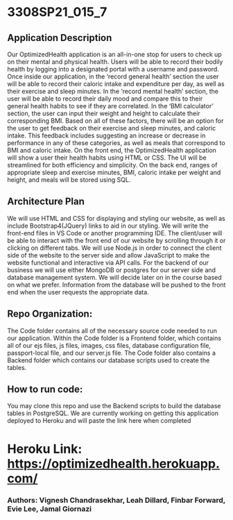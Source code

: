 # 3308SP21_015_7
## Application Description
Our OptimizedHealth application is an all-in-one stop for users to check up on their mental and physical health. Users will be able to record their bodily health by logging into a designated portal with a username and password. Once inside our application, in the ‘record general health’ section the user will be able to record their caloric intake and expenditure per day, as well as their exercise and sleep minutes. In the ‘record mental health’ section, the user will be able to record their daily mood and compare this to their general health habits to see if they are correlated. In the ‘BMI calculator’ section, the user can input their weight and height to calculate their corresponding BMI. Based on all of these factors, there will be an option for the user to get feedback on their exercise and sleep minutes, and caloric intake. This feedback includes suggesting an increase or decrease in performance in any of these categories, as well as meals that correspond to BMI and caloric intake. On the front end, the OptimizedHealth application will show a user their health habits using HTML or CSS. The UI will be streamlined for both efficiency and simplicity. On the back end, ranges of appropriate sleep and exercise minutes, BMI, caloric intake per weight and height, and meals will be stored using SQL.



## Architecture Plan
We will use HTML and CSS for displaying and styling our website, as well as include Bootstrap4(JQuery) links to aid in our styling. We will write the front-end files in VS Code or another programming IDE. The client/user will be able to interact with the front end of our website by scrolling through it or clicking on different tabs. 
We will use Node.js in order to connect the client side of the website to the server side and allow JavaScript to make the website functional and interactive via API calls. 
	For the backend of our business we will use either MongoDB or postgres for our server side and database management system. We will decide later on in the course based on what we prefer. Information from the database will be pushed to the front end when the user requests the appropriate data.

## Repo Organization:
 The Code folder contains all of the necessary source code needed to run our application. Within the Code folder is a Frontend folder, which contains all of our ejs files, js files, images, css files, database configuration file, passport-local file, and our server.js file.
 The Code folder also contains a Backend folder which contains our database scripts used to create the tables. 
 
 
## How to run code:
 You may clone this repo and use the Backend scripts to build the database tables in PostgreSQL. We are currently working on getting this application deployed to Heroku and will paste the link here when completed
 
# Heroku Link: https://optimizedhealth.herokuapp.com/

### Authors: Vignesh Chandrasekhar, Leah Dillard, Finbar Forward, Evie Lee, Jamal Giornazi
